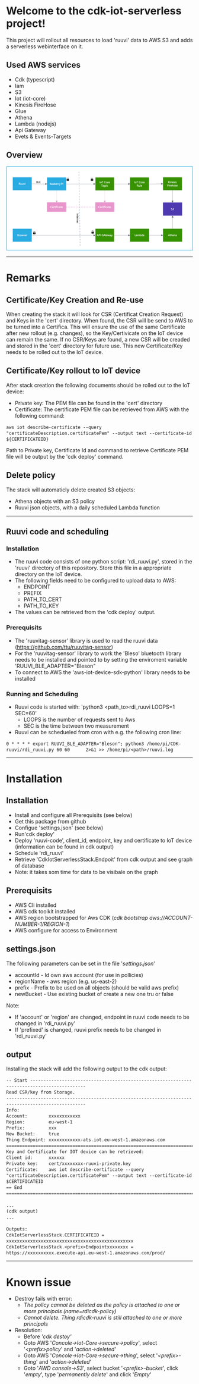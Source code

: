 # Welcome to the cdk-iot-serverless project!

This project will rollout all resources to load 'ruuvi' data to AWS S3 and adds a serverless webinterface on it.


## Used AWS services

 * Cdk (typescript)
 * Iam
 * S3
 * Iot (iot-core)
 * Kinesis FireHose
 * Glue
 * Athena
 * Lambda (nodejs)
 * Api Gateway
 * Evets & Events-Targets

 ## Overview
 ![Overview](/image/overview.png)
____
# Remarks
## Certificate/Key Creation and Re-use
When creating the stack it will look for CSR (Certificat Creation Request) and Keys in the 'cert' directory. When found, the CSR will be send to AWS to be turned into a Certifica. This will ensure the use of the same Certificate after new rollout (e.g. changes), so the Key/Certivicate on the IoT device can remain the same. If no CSR/Keys are found, a new CSR will be creaded and stored in the 'cert' directory for future use. This new Certificate/Key needs to be rolled out to the IoT device.

## Certificate/Key rollout to IoT device
After stack creation the following documents should be rolled out to the IoT device:
  * Private key: The PEM file can be found in the 'cert' directory
  * Certificate: The certificate PEM file can be retrieved from AWS with the following command:
  ```
  aws iot describe-certificate --query "certificateDescription.certificatePem" --output text --certificate-id ${CERTIFICATEID}
  ```
Path to Private key, Certificate Id and command to retrieve Certificate PEM file will be output by the 'cdk deploy' command.

## Delete policy
The stack will automaticly delete created S3 objects:
 * Athena objects with an S3 policy
 * Ruuvi json objects, with a daily scheduled Lambda function

____
## Ruuvi code and scheduling
### Installation
  * The ruuvi code consists of one python script: 'rdi_ruuvi.py', stored in the 'ruuvi' directory of this repository. Store this file in a appropriate directory on the IoT device.
  * The following fields need to be configured to upload data to AWS:
    * ENDPOINT
    * PREFIX
    * PATH_TO_CERT
    * PATH_TO_KEY
  * The values can be retrieved from the 'cdk deploy' output.
### Prerequisits
  * The 'ruuvitag-sensor' library  is used to read the ruuvi data (https://github.com/ttu/ruuvitag-sensor)
  * For the 'ruuvitag-sensor' library to work the 'Bleso' bluetooth library needs to be installed and pointed to by setting the enviroment variable 'RUUVI_BLE_ADAPTER="Bleson"
  * To connect to AWS the 'aws-iot-device-sdk-python' library needs to be installed

### Running and Scheduling
  * Ruuvi code is started with: 'python3 <path_to>rdi_ruuvi LOOPS=1 SEC=60'
    * LOOPS is the number of requests sent to Aws
    * SEC is the time between two measurement
  * Ruuvi can be schedueled from cron with e.g. the following cron line:
  ```
  0 * * * * export RUUVI_BLE_ADAPTER="Bleson"; python3 /home/pi/CDK-ruuvi/rdi_ruuvi.py 60 60      2>&1 >> /home/pi/<path>/ruuvi.log
  ```
____
# Installation
## Installation
  * Install  and configure all Prerequisits (see below)
  * Get this package from github
  * Configue 'settings.json' (see below)
  * Run'cdk deploy'
  * Deploy 'ruuvi-code', client_id, endpoint, key and certificate to IoT device (information can be found in cdk output)
  * Schedule 'rdi_ruuvi'
  * Retrieve 'CdkIotServerlessStack.<prefix>Endpoit' from cdk output and see graph of database
  * Note: it takes som time for data to be visibale on the graph

## Prerequisits
  * AWS Cli installed
  * AWS cdk toolkit installed
  * AWS region bootstrapped for Aws CDK (*cdk bootstrap aws://ACCOUNT-NUMBER-1/REGION-1*)
  * AWS configure for access to Environment

## settings.json
The following parameters can be set in the file '*settings.json*'
 * accountId - Id own aws account (for use in pollicies)
 * regionName - aws region (e.g. us-east-2)
 * prefix - Prefix to be used on all objects (should be valid aws prefix)
 * newBucket - Use existing bucket of create a new one tru or false

Note:
 * If 'account' or 'region' are changed, endpoint in ruuvi code needs to be changed in 'rdi_ruuvi.py'
 * If 'prefixed' is changed, ruuvi prefix needs to be changed in 'rdi_ruuvi.py'

## output
Installing the stack will add the following output to the cdk output:
```
-- Start -------------------------------------------------------------------------------------------
Read CSR/key from Storage.
----------------------------------------------------------------------------------------------------
Info:
Account:        xxxxxxxxxxxx
Region:         eu-west-1
Prefix:         xxx
New Bucket:     true
Thing Endpoint: xxxxxxxxxxxx-ats.iot.eu-west-1.amazonaws.com
==========================================================================================================================================
Key and Certificate for IOT device can be retrieved:
Client id:      xxxxxx
Private key:    cert/xxxxxxxx-ruuvi-private.key
Certificate:    aws iot describe-certificate --query "certificateDescription.certificatePem" --output text --certificate-id $CERTIFICATEID
== End ===================================================================================================================================

...
(cdk output)
...

Outputs:
CdkIotServerlessStack.CERTIFICATEID = xxxxxxxxxxxxxxxxxxxxxxxxxxxxxxxxxxxxxxxxxxxxxxxx
CdkIotServerlessStack.<prefix>Endpointxxxxxxxx = https://xxxxxxxxxx.execute-api.eu-west-1.amazonaws.com/prod/
```

___
# Known issue
   * Destroy fails with error:
       * *The policy cannot be deleted as the policy is attached to one or more principals (name=rdicdk-policy)*
       * *Cannot delete. Thing rdicdk-ruuvi is still attached to one or more principals*
   * Resolution:
       * Before *'cdk destoy'*
       * Goto AWS '*Concole->Iot-Core->secure->policy*', select '*\<prefix\>policy*' and '*action->deleted*'
       * Goto AWS '*Concole->Iot-Core->secure->thing*', select '*\<prefix\>-thing*' and '*action->deleted*'
       * Goto '*AWD console->S3*', select bucket '*\<prefix\>-bucket*', click '*empty*', type '*permanently delete*' and click '*Empty*'
